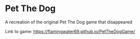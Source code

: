 # Pet The Dog
A recreation of the original Pet The Dog game that disappeared

Link to game: https://flamingwater69.github.io/PetTheDogGame/
